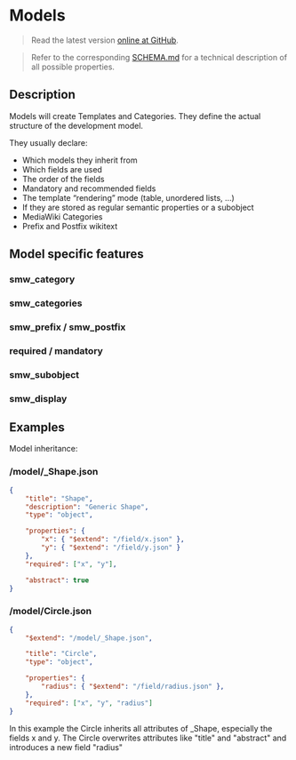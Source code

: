# Models
> Read the latest version [online at GitHub](https://github.com/Fannon/mobo/blob/master/examples/init/model/README.md).

> Refer to the corresponding [SCHEMA.md](https://github.com/Fannon/mobo/blob/master/examples/init/model/SCHEMA.md) for a technical description of all possible properties.

## Description
Models will create Templates and Categories. They define the actual structure of the development model. 

They usually declare:

* Which models they inherit from
* Which fields are used
* The order of the fields
* Mandatory and recommended fields
* The template “rendering” mode (table, unordered lists, …)
* If they are stored as regular semantic properties or a subobject
* MediaWiki Categories
* Prefix and Postfix wikitext

## Model specific features
### smw_category

### smw_categories

### smw_prefix / smw_postfix

### required / mandatory

### smw_subobject

### smw_display



## Examples
Model inheritance:

### /model/_Shape.json
```json
{
    "title": "Shape",
    "description": "Generic Shape",
    "type": "object",

    "properties": {
        "x": { "$extend": "/field/x.json" },
        "y": { "$extend": "/field/y.json" }
    },
    "required": ["x", "y"],

    "abstract": true
}
```

### /model/Circle.json
```json
{
    "$extend": "/model/_Shape.json",

    "title": "Circle",
    "type": "object",

    "properties": {
        "radius": { "$extend": "/field/radius.json" },
    },
    "required": ["x", "y", "radius"]
}
```

In this example the Circle inherits all attributes of _Shape, especially the fields x and y. The Circle overwrites attributes like "title" and "abstract" and introduces a new field "radius"